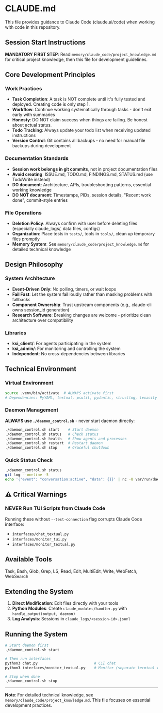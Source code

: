 # CLAUDE.md

This file provides guidance to Claude Code (claude.ai/code) when working with code in this repository.

## Session Start Instructions

**MANDATORY FIRST STEP**: Read `memory/claude_code/project_knowledge.md` for critical project knowledge, then this file for development guidelines.

## Core Development Principles

### Work Practices
- **Task Completion**: A task is NOT complete until it's fully tested and deployed. Creating code is only step 1.
- **Workflow**: Continue working systematically through tasks - don't exit early with summaries
- **Honesty**: DO NOT claim success when things are failing. Be honest about actual status.
- **Todo Tracking**: Always update your todo list when receiving updated instructions
- **Version Control**: Git contains all backups - no need for manual file backups during development

### Documentation Standards
- **Session work belongs in git commits**, not in project documentation files
- **Avoid creating**: ISSUE.md, TODO.md, FINDINGS.md, STATUS.md (use TodoWrite instead)
- **DO document**: Architecture, APIs, troubleshooting patterns, essential working knowledge
- **DO NOT document**: Timestamps, PIDs, session details, "Recent work done", commit-style entries

### File Operations
- **Deletion Policy**: Always confirm with user before deleting files (especially claude_logs/, data files, configs)
- **Organization**: Place tests in `tests/`, tools in `tools/`, clean up temporary files promptly
- **Memory System**: See `memory/claude_code/project_knowledge.md` for detailed technical knowledge

## Design Philosophy

### System Architecture
- **Event-Driven Only**: No polling, timers, or wait loops
- **Fail Fast**: Let the system fail loudly rather than masking problems with fallbacks
- **Component Ownership**: Trust upstream components (e.g., claude-cli owns session_id generation)
- **Research Software**: Breaking changes are welcome - prioritize clean architecture over compatibility

### Libraries
- **ksi_client/**: For agents participating in the system
- **ksi_admin/**: For monitoring and controlling the system
- **Independent**: No cross-dependencies between libraries

## Technical Environment

### Virtual Environment
```bash
source .venv/bin/activate  # ALWAYS activate first
# Dependencies: PyYAML, textual, psutil, pydantic, structlog, tenacity
```

### Daemon Management
**ALWAYS use `./daemon_control.sh`** - never start daemon directly:
```bash
./daemon_control.sh start    # Start daemon
./daemon_control.sh status   # Check status
./daemon_control.sh health   # Show agents and processes
./daemon_control.sh restart  # Restart daemon
./daemon_control.sh stop     # Graceful shutdown
```

### Quick Status Check
```bash
./daemon_control.sh status
git log --oneline -5
echo '{"event": "conversation:active", "data": {}}' | nc -U var/run/daemon.sock
```

## ⚠️ Critical Warnings

### NEVER Run TUI Scripts from Claude Code
Running these without `--test-connection` flag corrupts Claude Code interface:
- `interfaces/chat_textual.py`
- `interfaces/monitor_tui.py`
- `interfaces/monitor_textual.py`

## Available Tools
Task, Bash, Glob, Grep, LS, Read, Edit, MultiEdit, Write, WebFetch, WebSearch

## Extending the System

1. **Direct Modification**: Edit files directly with your tools
2. **Python Modules**: Create `claude_modules/handler.py` with `handle_output(output, daemon)`
3. **Log Analysis**: Sessions in `claude_logs/<session-id>.jsonl`

## Running the System
```bash
# Start daemon first
./daemon_control.sh start

# Then run interfaces
python3 chat.py                          # CLI chat
python3 interfaces/monitor_textual.py    # Monitor (separate terminal only!)

# Stop when done
./daemon_control.sh stop
```

---

**Note**: For detailed technical knowledge, see `memory/claude_code/project_knowledge.md`. This file focuses on essential development practices.